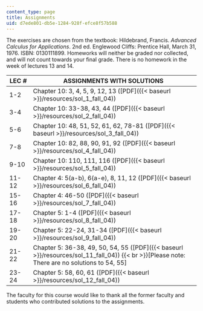 ```yaml
---
content_type: page
title: Assignments
uid: d7ede801-db5e-1284-928f-efce8f57b588
---
```


The exercises are chosen from the textbook: Hildebrand, Francis. _Advanced Calculus for Applications_. 2nd ed. Englewood Cliffs: Prentice Hall, March 31, 1976. ISBN: 0130111899. Homeworks will neither be graded nor collected, and will not count towards your final grade. There is no homework in the week of lectures 13 and 14.

| LEC # | ASSIGNMENTS WITH SOLUTIONS |
| --- | --- |
| 1-2 | Chapter 10: 3, 4, 5, 9, 12, 13 ([PDF]({{< baseurl >}}/resources/sol_1_fall_04)) |
| 3-4 | Chapter 10: 33-38, 43, 44 ([PDF]({{< baseurl >}}/resources/sol_2_fall_04)) |
| 5-6 | Chapter 10: 48, 51, 52, 61, 62, 78-81 ([PDF]({{< baseurl >}}/resources/sol_3_fall_04)) |
| 7-8 | Chapter 10: 82, 88, 90, 91, 92 ([PDF]({{< baseurl >}}/resources/sol_4_fall_04)) |
| 9-10 | Chapter 10: 110, 111, 116 ([PDF]({{< baseurl >}}/resources/sol_5_fall_04)) |
| 11-12 | Chapter 4: 5(a-b), 6(a-e), 8, 11, 12 ([PDF]({{< baseurl >}}/resources/sol_6_fall_04)) |
| 15-16 | Chapter 4: 46-50 ([PDF]({{< baseurl >}}/resources/sol_7_fall_04)) |
| 17-18 | Chapter 5: 1-4 ([PDF]({{< baseurl >}}/resources/sol_8_fall_04)) |
| 19-20 | Chapter 5: 22-24, 31-34 ([PDF]({{< baseurl >}}/resources/sol_9_fall_04)) |
| 21-22 | Chapter 5: 36-38, 49, 50, 54, 55 ([PDF]({{< baseurl >}}/resources/sol_11_fall_04))  {{< br >}}\[Please note: There are no solutions to 54, 55\] |
| 23-24 | Chapter 5: 58, 60, 61 ([PDF]({{< baseurl >}}/resources/sol_12_fall_04)) 

The faculty for this course would like to thank all the former faculty and students who contributed solutions to the assignments.
